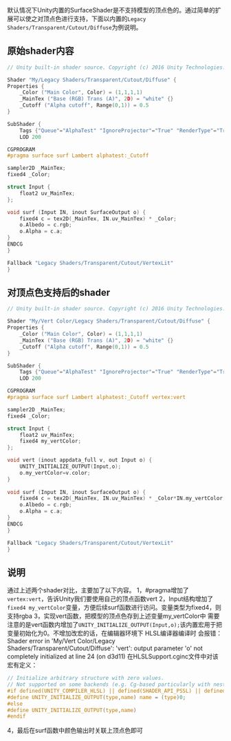 默认情况下Unity内置的SurfaceShader是不支持模型的顶点色的。通过简单的扩展可以使之对顶点色进行支持，下面以内置的``Legacy Shaders/Transparent/Cutout/Diffuse``为例说明。

## 原始shader内容
```c
// Unity built-in shader source. Copyright (c) 2016 Unity Technologies. MIT license (see license.txt)

Shader "My/Legacy Shaders/Transparent/Cutout/Diffuse" {
Properties {
    _Color ("Main Color", Color) = (1,1,1,1)
    _MainTex ("Base (RGB) Trans (A)", 2D) = "white" {}
    _Cutoff ("Alpha cutoff", Range(0,1)) = 0.5
}

SubShader {
    Tags {"Queue"="AlphaTest" "IgnoreProjector"="True" "RenderType"="TransparentCutout"}
    LOD 200

CGPROGRAM
#pragma surface surf Lambert alphatest:_Cutoff

sampler2D _MainTex;
fixed4 _Color;

struct Input {
    float2 uv_MainTex;
};

void surf (Input IN, inout SurfaceOutput o) {
    fixed4 c = tex2D(_MainTex, IN.uv_MainTex) * _Color;
    o.Albedo = c.rgb;
    o.Alpha = c.a;
}
ENDCG
}

Fallback "Legacy Shaders/Transparent/Cutout/VertexLit"
}
```

## 对顶点色支持后的shader
```c
// Unity built-in shader source. Copyright (c) 2016 Unity Technologies. MIT license (see license.txt)

Shader "My/Vert Color/Legacy Shaders/Transparent/Cutout/Diffuse" {
Properties {
    _Color ("Main Color", Color) = (1,1,1,1)
    _MainTex ("Base (RGB) Trans (A)", 2D) = "white" {}
    _Cutoff ("Alpha cutoff", Range(0,1)) = 0.5
}

SubShader {
    Tags {"Queue"="AlphaTest" "IgnoreProjector"="True" "RenderType"="TransparentCutout"}
    LOD 200

CGPROGRAM
#pragma surface surf Lambert alphatest:_Cutoff vertex:vert

sampler2D _MainTex;
fixed4 _Color;

struct Input {
    float2 uv_MainTex;
	fixed4 my_vertColor;
};

void vert (inout appdata_full v, out Input o) {
    UNITY_INITIALIZE_OUTPUT(Input,o);
    o.my_vertColor=v.color;
}
		 
void surf (Input IN, inout SurfaceOutput o) {
    fixed4 c = tex2D(_MainTex, IN.uv_MainTex) * _Color*IN.my_vertColor;
    o.Albedo = c.rgb;
    o.Alpha = c.a;
}
ENDCG
}

Fallback "Legacy Shaders/Transparent/Cutout/VertexLit"
}
```

## 说明
通过上述两个shader对比，主要加了以下内容。
1，#pragma增加了``vertex:vert``，告诉Unity我们要使用自己的顶点函数vert
2，Input结构增加了``fixed4 my_vertColor``变量，方便后续surf函数进行访问。变量类型为fixed4，则支持rgba
3，实现vert函数，把模型的顶点色存到上述变量my_vertColor中
需要注意的是vert函数内增加了``UNITY_INITIALIZE_OUTPUT(Input,o);``该内置宏用于把变量初始化为0。不增加改宏的话，在编辑器环境下 HLSL编译器编译时 会报错：Shader error in 'My/Vert Color/Legacy Shaders/Transparent/Cutout/Diffuse': 'vert': output parameter 'o' not completely initialized at line 24 (on d3d11)
在HLSLSupport.cginc文件中对该宏有定义：
```c
// Initialize arbitrary structure with zero values.
// Not supported on some backends (e.g. Cg-based particularly with nested structs).
#if defined(UNITY_COMPILER_HLSL) || defined(SHADER_API_PSSL) || defined(UNITY_COMPILER_HLSLCC)
#define UNITY_INITIALIZE_OUTPUT(type,name) name = (type)0;
#else
#define UNITY_INITIALIZE_OUTPUT(type,name)
#endif
```
4，最后在surf函数中颜色输出时关联上顶点色即可